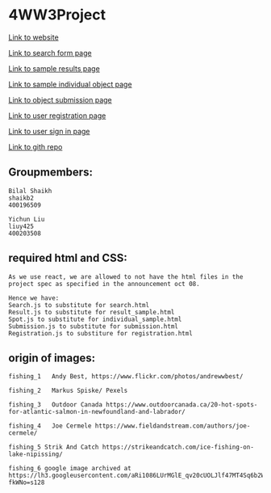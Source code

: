 # 4WW3Project

[Link to website](https://www.compsci4ww3bilalyichun.com)

[Link to search form page](https://www.compsci4ww3bilalyichun.com/search)

[Link to sample results page](https://www.compsci4ww3bilalyichun.com/results)

[Link to sample individual object page](https://www.compsci4ww3bilalyichun.com/spot) 

[Link to object submission page](https://www.compsci4ww3bilalyichun.com/submission) 

[Link to user registration page](https://www.compsci4ww3bilalyichun.com/signup)  

[Link to user sign in page](https://www.compsci4ww3bilalyichun.com/signin) 

[Link to gith repo](https://github.com/BilalShakh/4WW3Project)

## Groupmembers:

    Bilal Shaikh 
    shaikb2
    400196509

    Yichun Liu
    liuy425
    400203508

## required html and CSS:
    As we use react, we are allowed to not have the html files in the project spec as specified in the announcement oct 08.

    Hence we have:
    Search.js to substitute for search.html
    Result.js to substitute for result_sample.html
    Spot.js to substitute for individual_sample.html
    Submission.js to substitute for submission.html
    Registration.js to substiture for registration.html


## origin of images:
    fishing_1   Andy Best, https://www.flickr.com/photos/andrewwbest/ 
    
    fishing_2   Markus Spiske/ Pexels

    fishing_3   Outdoor Canada https://www.outdoorcanada.ca/20-hot-spots-for-atlantic-salmon-in-newfoundland-and-labrador/

    fishing_4   Joe Cermele https://www.fieldandstream.com/authors/joe-cermele/

    fishing_5 Strik And Catch https://strikeandcatch.com/ice-fishing-on-lake-nipissing/

    fishing_6 google image archived at https://lh3.googleusercontent.com/aRi1086LUrMGlE_qv20cUOLJlf47MT4Sq6b2WplqHtUyUHJGFZfFXeIs0ppqTHoQB-fkWNo=s128

